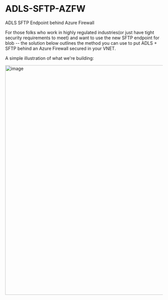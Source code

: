 # ADLS-SFTP-AZFW
ADLS SFTP Endpoint behind Azure Firewall

For those folks who work in highly regulated industries(or just have tight security requirements to meet) and want to use the new SFTP endpoint for blob -- the solution below outlines the method you can use to put ADLS + SFTP behind an Azure Firewall secured in your VNET.

A simple illustration of what we're building:

<img width="731" alt="image" src="https://user-images.githubusercontent.com/15015304/218503479-8e761bcf-5e52-40ee-a423-9a90bdcba94f.png">
